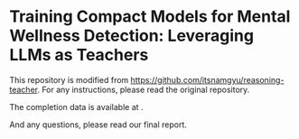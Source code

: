 # Training Compact Models for Mental Wellness Detection: Leveraging LLMs as Teachers

This repository is modified from https://github.com/itsnamgyu/reasoning-teacher.
For any instructions, please read the original repository.

The completion data is available at .

And any questions, please read our final report.


